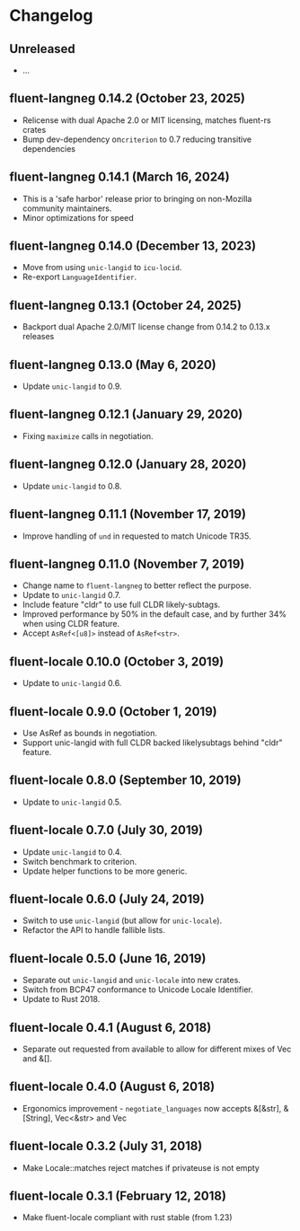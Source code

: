 # Changelog

## Unreleased

  - …

## fluent-langneg 0.14.2 (October 23, 2025)

 - Relicense with dual Apache 2.0 or MIT licensing, matches fluent-rs crates
 - Bump dev-dependency on`criterion` to 0.7 reducing transitive dependencies

## fluent-langneg 0.14.1 (March 16, 2024)

 - This is a 'safe harbor' release prior to bringing on non-Mozilla community maintainers.
 - Minor optimizations for speed

## fluent-langneg 0.14.0 (December 13, 2023)

 - Move from using `unic-langid` to `icu-locid`.
 - Re-export `LanguageIdentifier`.

## fluent-langneg 0.13.1 (October 24, 2025)

 - Backport dual Apache 2.0/MIT license change from 0.14.2 to 0.13.x releases

## fluent-langneg 0.13.0 (May 6, 2020)

 - Update `unic-langid` to 0.9.

## fluent-langneg 0.12.1 (January 29, 2020)

 - Fixing `maximize` calls in negotiation.

## fluent-langneg 0.12.0 (January 28, 2020)

 - Update `unic-langid` to 0.8.

## fluent-langneg 0.11.1 (November 17, 2019)

  - Improve handling of `und` in requested to match Unicode TR35.

## fluent-langneg 0.11.0 (November 7, 2019)

  - Change name to `fluent-langneg` to better reflect the purpose.
  - Update to `unic-langid` 0.7.
  - Include feature "cldr" to use full CLDR likely-subtags.
  - Improved performance by 50% in the default case, and by further 34% when using CLDR feature.
  - Accept `AsRef<[u8]>` instead of `AsRef<str>`.

## fluent-locale 0.10.0 (October 3, 2019)

  - Update to `unic-langid` 0.6.

## fluent-locale 0.9.0 (October 1, 2019)

  - Use AsRef as bounds in negotiation.
  - Support unic-langid with full CLDR backed likelysubtags behind "cldr" feature.

## fluent-locale 0.8.0 (September 10, 2019)

  - Update to `unic-langid` 0.5.

## fluent-locale 0.7.0 (July 30, 2019)

  - Update `unic-langid` to 0.4.
  - Switch benchmark to criterion.
  - Update helper functions to be more generic.

## fluent-locale 0.6.0 (July 24, 2019)

  - Switch to use `unic-langid` (but allow for `unic-locale`).
  - Refactor the API to handle fallible lists.

## fluent-locale 0.5.0 (June 16, 2019)

  - Separate out `unic-langid` and `unic-locale` into new crates.
  - Switch from BCP47 conformance to Unicode Locale Identifier.
  - Update to Rust 2018.

## fluent-locale 0.4.1 (August 6, 2018)

  - Separate out requested from available to allow for different mixes of Vec and &[].

## fluent-locale 0.4.0 (August 6, 2018)

  - Ergonomics improvement - `negotiate_languages` now accepts &[&str], &[String], Vec<&str> and Vec<string>

## fluent-locale 0.3.2 (July 31, 2018)

  - Make Locale::matches reject matches if privateuse is not empty

## fluent-locale 0.3.1 (February 12, 2018)

  - Make fluent-locale compliant with rust stable (from 1.23)

